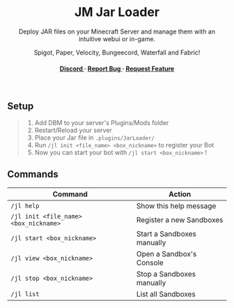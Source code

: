 <div align='center'>

<h1>JM Jar Loader</h1>
<p>Deploy JAR files on your Minecraft Server and manage them with an intuitive webui or in-game.</p>

<p>Spigot, Paper, Velocity, Bungeecord, Waterfall and Fabric!</p>

<h4> <a href="https://discord.gg/myAxAf7fCP"> Discord </a> <span> · </span> <a href="https://github.com/VitacraftOrg/DiscordBotManager/issues"> Report Bug </a> <span> · </span> <a href="https://github.com/VitacraftOrg/DiscordBotManager/issues"> Request Feature </a> </h4>
<br>
</div>


## Setup
> 1. Add DBM to your server's Plugins/Mods folder
> 2. Restart/Reload your server
> 3. Place your Jar file in `.plugins/JarLoader/`
> 4. Run `/jl init <file_name> <box_nickname>` to register your Bot
> 5. Now you can start your bot with `/jl start <box_nickname>` !

## Commands
| Command                               | Action                     |
|---------------------------------------|----------------------------|
| `/jl help`                            | Show this help message     |
| `/jl init <file_name> <box_nickname>` | Register a new Sandboxes   |
| `/jl start <box_nickname>`            | Start a Sandboxes manually |
| `/jl view <box_nickname>`             | Open a Sandbox's Console   |
| `/jl stop <box_nickname>`             | Stop a Sandboxes manually  |
| `/jl list`                            | List all Sandboxes         |

